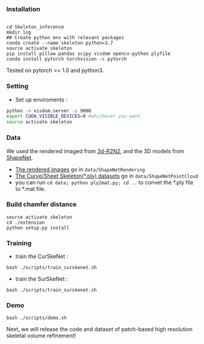 ### Installation

```shell

cd Skeleton_inference
mkdir log
## Create python env with relevant packages
conda create --name skeleton python=3.7
source activate skeleton
pip install pillow pandas scipy visdom opencv-python plyfile
conda install pytorch torchvision -c pytorch
```
Tested on pytorch >= 1.0 and python3.

### Setting

* Set up enviroments :

```bash
python -m visdom.server -p 9000
export CUDA_VISIBLE_DEVICES=0 #whichever you want
source activate skeleton
```

### Data

We used the rendered imaged from [3d-R2N2](https://github.com/chrischoy/3D-R2N2), and the 3D models from [ShapeNet](https://www.shapenet.org/).
* [The rendered images](https://cloud.enpc.fr/s/S6TCx1QJzviNHq0) go in ```data/ShapeNetRendering```
* [The Curve/Sheet Skeleton(*.ply) datasets](https://drive.google.com/open?id=1cxQmPTYXpATAe4abdE9WojSFPMPMTIaT) go in ```data/ShapeNetPointCloud```
* you can run ```cd data; python ply2mat.py; cd ..``` to convet the *.ply file to *.mat file.

### Build chamfer distance

```shell
source activate skeleton
cd ./extension
python setup.py install
```

### Training

* train the CurSkeNet :
```shell
bash ./scripts/train_curskenet.sh
```

* train the SurSkeNet :
```shell
bash ./scripts/train_surskenet.sh
```

### Demo

```shell
bash ./scripts/demo.sh
```

Next, we will release the code and dataset of patch-based high resolution skeletal volume refinement!
